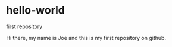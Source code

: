 # hello-world
first repository


Hi there, my name is Joe and this is my first repository on github.
